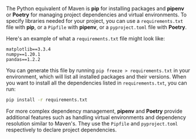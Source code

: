The Python equivalent of Maven is **pip** for installing packages and **pipenv** or **Poetry** for managing project dependencies and virtual environments. To specify libraries needed for your project, you can use a `requirements.txt` file with **pip**, or a `Pipfile` with **pipenv**, or a `pyproject.toml` file with **Poetry**.

Here's an example of what a `requirements.txt` file might look like:

```plaintext
matplotlib==3.3.4
numpy==1.20.1
pandas==1.2.2
```

You can generate this file by running `pip freeze > requirements.txt` in your environment, which will list all installed packages and their versions. When you want to install all the dependencies listed in `requirements.txt`, you can run:

```bash
pip install -r requirements.txt
```

For more complex dependency management, **pipenv** and **Poetry** provide additional features such as handling virtual environments and dependency resolution similar to Maven's. They use the `Pipfile` and `pyproject.toml` respectively to declare project dependencies.